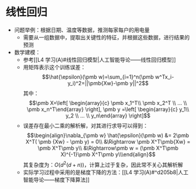 # 线性回归
- 问题举例：根据日期、温度等数据，推测每家每户的用电量
	- 需要从一组数据中，提取出关键性的特征，并根据这些数据，进行结果的预测
- 数学建模：
	- 参考[[L4 学习(A)#线性回归模型|人工智能导论——线性回归模型]]
	- 用矩阵表示这个训练误差：$$\hat{\epsilon}(\pmb w)=\sum_{i=1}^n(\pmb w^Tx_i-y_i)^2=||\pmb{Xw}-\pmb y||^2$$其中：$$\pmb X=\left[ \begin{array}{c} \pmb x_1^T\\ \pmb x_2^T \\ ... \\ \pmb x_n^T\end{array} \right], \pmb y =\left[ \begin{array}{c} y_1\\ y_2 \\ ... \\ y_n\end{array} \right]$$ 
	- 误差存在最小二乘的解析解，对其进行求导可以得到：$$\begin{align}\nabla_{\pmb w} \hat{\epsilon}(\pmb w) &= 2\pmb X^T( \pmb {Xw} - \pmb y) = 0\\ &\Rightarrow \pmb X^T\pmb{Xw} = \pmb X^T\pmb y\\ &\Rightarrow\pmb w = (\pmb X^T\pmb X)^{-1}\pmb X^T\pmb y\\\end{align}$$其复杂度为：$O(d^2(d+n))$，计算上过于复杂，因此常不关心其解析解
	- 实际学习过程中采用的是梯度下降的方法：[[L4 学习(A)#^d205b8|人工智能导论——梯度下降算法]]